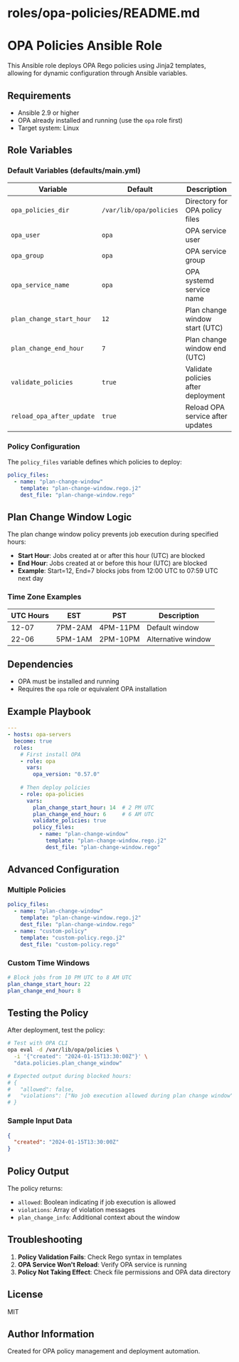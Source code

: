 # roles/opa-policies/README.md

# OPA Policies Ansible Role

This Ansible role deploys OPA Rego policies using Jinja2 templates, allowing for dynamic configuration through Ansible variables.

## Requirements

- Ansible 2.9 or higher
- OPA already installed and running (use the `opa` role first)
- Target system: Linux

## Role Variables

### Default Variables (defaults/main.yml)

| Variable | Default | Description |
|----------|---------|-------------|
| `opa_policies_dir` | `/var/lib/opa/policies` | Directory for OPA policy files |
| `opa_user` | `opa` | OPA service user |
| `opa_group` | `opa` | OPA service group |
| `opa_service_name` | `opa` | OPA systemd service name |
| `plan_change_start_hour` | `12` | Plan change window start (UTC) |
| `plan_change_end_hour` | `7` | Plan change window end (UTC) |
| `validate_policies` | `true` | Validate policies after deployment |
| `reload_opa_after_update` | `true` | Reload OPA service after updates |

### Policy Configuration

The `policy_files` variable defines which policies to deploy:

```yaml
policy_files:
  - name: "plan-change-window"
    template: "plan-change-window.rego.j2"
    dest_file: "plan-change-window.rego"
```

## Plan Change Window Logic

The plan change window policy prevents job execution during specified hours:

- **Start Hour**: Jobs created at or after this hour (UTC) are blocked
- **End Hour**: Jobs created at or before this hour (UTC) are blocked
- **Example**: Start=12, End=7 blocks jobs from 12:00 UTC to 07:59 UTC next day

### Time Zone Examples

| UTC Hours | EST | PST | Description |
|-----------|-----|-----|-------------|
| 12-07 | 7PM-2AM | 4PM-11PM | Default window |
| 22-06 | 5PM-1AM | 2PM-10PM | Alternative window |

## Dependencies

- OPA must be installed and running
- Requires the `opa` role or equivalent OPA installation

## Example Playbook

```yaml
---
- hosts: opa-servers
  become: true
  roles:
    # First install OPA
    - role: opa
      vars:
        opa_version: "0.57.0"
    
    # Then deploy policies
    - role: opa-policies
      vars:
        plan_change_start_hour: 14  # 2 PM UTC
        plan_change_end_hour: 6     # 6 AM UTC
        validate_policies: true
        policy_files:
          - name: "plan-change-window"
            template: "plan-change-window.rego.j2"
            dest_file: "plan-change-window.rego"
```

## Advanced Configuration

### Multiple Policies

```yaml
policy_files:
  - name: "plan-change-window"
    template: "plan-change-window.rego.j2"
    dest_file: "plan-change-window.rego"
  - name: "custom-policy"
    template: "custom-policy.rego.j2"
    dest_file: "custom-policy.rego"
```

### Custom Time Windows

```yaml
# Block jobs from 10 PM UTC to 8 AM UTC
plan_change_start_hour: 22
plan_change_end_hour: 8
```

## Testing the Policy

After deployment, test the policy:

```bash
# Test with OPA CLI
opa eval -d /var/lib/opa/policies \
  -i '{"created": "2024-01-15T13:30:00Z"}' \
  "data.policies.plan_change_window"

# Expected output during blocked hours:
# {
#   "allowed": false,
#   "violations": ["No job execution allowed during plan change window"]
# }
```

### Sample Input Data

```json
{
  "created": "2024-01-15T13:30:00Z"
}
```

## Policy Output

The policy returns:
- `allowed`: Boolean indicating if job execution is allowed
- `violations`: Array of violation messages
- `plan_change_info`: Additional context about the window

## Troubleshooting

1. **Policy Validation Fails**: Check Rego syntax in templates
2. **OPA Service Won't Reload**: Verify OPA service is running
3. **Policy Not Taking Effect**: Check file permissions and OPA data directory

## License

MIT

## Author Information

Created for OPA policy management and deployment automation.
